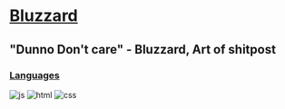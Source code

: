 
# [Bluzzard](https://Bluzzard.repl.co)

## "Dunno Don't care" - Bluzzard, Art of shitpost

### [Languages](https://Bluzzard.repl.co)
 ![js](https://img.shields.io/badge/JavaScript-000000?style=for-the-badge&logo=javascript&logoColor=346eeb&labelColor=346eebE)
 ![html](https://img.shields.io/badge/HTML-000000?style=for-the-badge&logo=html5&logoColor=346eebE&labelColor=346eebE)
 ![css](https://img.shields.io/badge/CSS-000000?style=for-the-badge&logo=css3&logoColor=346eebE&labelColor=346eebE)


